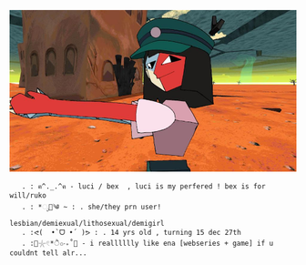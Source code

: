   ![Image Alt](https://github.com/hexxstrap/enasSMOKINGhotwife/blob/f8a7e59b788aa9411680c16c95df8ba56516bf4d/4bbdcdef5c26522a71d0c3062951d327.jpg)


       . : ฅ^._.^ฅ - luci / bex  , luci is my perfered ! bex is for will/ruko           
       . : *ೃ🐌༄ ~ : . she/they prn user! lesbian/demiexual/lithosexual/demigirl   
       . :ᕙ(  •̀ ᗜ •́  )ᕗ : . 14 yrs old , turning 15 dec 27th                                               
       . :🫧𓇼𓏲*ੈ✩‧₊˚🎐 - i realllllly like ena [webseries + game] if u couldnt tell alr... 
